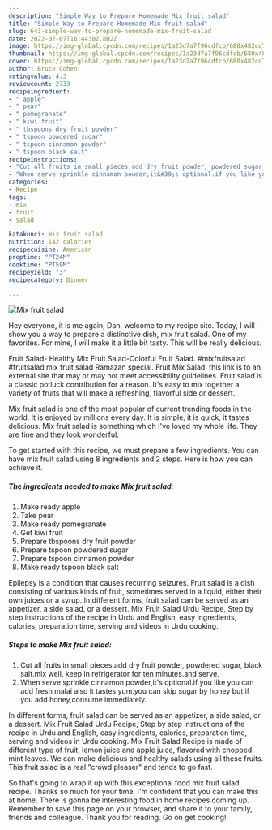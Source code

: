 ```yaml
---
description: "Simple Way to Prepare Homemade Mix fruit salad"
title: "Simple Way to Prepare Homemade Mix fruit salad"
slug: 643-simple-way-to-prepare-homemade-mix-fruit-salad
date: 2022-02-07T16:44:02.802Z
image: https://img-global.cpcdn.com/recipes/1a23d7a7f96cdfcb/680x482cq70/mix-fruit-salad-recipe-main-photo.jpg
thumbnail: https://img-global.cpcdn.com/recipes/1a23d7a7f96cdfcb/680x482cq70/mix-fruit-salad-recipe-main-photo.jpg
cover: https://img-global.cpcdn.com/recipes/1a23d7a7f96cdfcb/680x482cq70/mix-fruit-salad-recipe-main-photo.jpg
author: Bruce Cohen
ratingvalue: 4.3
reviewcount: 2733
recipeingredient:
- " apple"
- " pear"
- " pomegranate"
- " kiwi fruit"
- " tbspoons dry fruit powder"
- " tspoon powdered sugar"
- " tspoon cinnamon powder"
- " tspoon black salt"
recipeinstructions:
- "Cut all fruits in small pieces.add dry fruit powder, powdered sugar, black salt.mix well, keep in refrigerator for ten minutes.and serve."
- "When serve sprinkle cinnamon powder,it&#39;s optional.if you like you can add fresh malai also it tastes yum.you can skip sugar by honey but if you add honey,consume immediately."
categories:
- Recipe
tags:
- mix
- fruit
- salad

katakunci: mix fruit salad 
nutrition: 142 calories
recipecuisine: American
preptime: "PT24M"
cooktime: "PT59M"
recipeyield: "3"
recipecategory: Dinner

---
```



![Mix fruit salad](https://img-global.cpcdn.com/recipes/1a23d7a7f96cdfcb/680x482cq70/mix-fruit-salad-recipe-main-photo.jpg)

Hey everyone, it is me again, Dan, welcome to my recipe site. Today, I will show you a way to prepare a distinctive dish, mix fruit salad. One of my favorites. For mine, I will make it a little bit tasty. This will be really delicious.

Fruit Salad- Healthy Mix Fruit Salad-Colorful Fruit Salad. #mixfruitsalad #fruitsalad mix fruit salad Ramazan special. Fruit Mix Salad. this link is to an external site that may or may not meet accessibility guidelines. Fruit salad is a classic potluck contribution for a reason. It&#39;s easy to mix together a variety of fruits that will make a refreshing, flavorful side or dessert.

Mix fruit salad is one of the most popular of current trending foods in the world. It is enjoyed by millions every day. It is simple, it is quick, it tastes delicious. Mix fruit salad is something which I've loved my whole life. They are fine and they look wonderful.


To get started with this recipe, we must prepare a few ingredients. You can have mix fruit salad using 8 ingredients and 2 steps. Here is how you can achieve it.

<!--inarticleads1-->

##### The ingredients needed to make Mix fruit salad:

1. Make ready  apple
1. Take  pear
1. Make ready  pomegranate
1. Get  kiwi fruit
1. Prepare  tbspoons dry fruit powder
1. Prepare  tspoon powdered sugar
1. Prepare  tspoon cinnamon powder
1. Make ready  tspoon black salt


Epilepsy is a condition that causes recurring seizures. Fruit salad is a dish consisting of various kinds of fruit, sometimes served in a liquid, either their own juices or a syrup. In different forms, fruit salad can be served as an appetizer, a side salad, or a dessert. Mix Fruit Salad Urdu Recipe, Step by step instructions of the recipe in Urdu and English, easy ingredients, calories, preparation time, serving and videos in Urdu cooking. 

<!--inarticleads2-->

##### Steps to make Mix fruit salad:

1. Cut all fruits in small pieces.add dry fruit powder, powdered sugar, black salt.mix well, keep in refrigerator for ten minutes.and serve.
1. When serve sprinkle cinnamon powder,it&#39;s optional.if you like you can add fresh malai also it tastes yum.you can skip sugar by honey but if you add honey,consume immediately.


In different forms, fruit salad can be served as an appetizer, a side salad, or a dessert. Mix Fruit Salad Urdu Recipe, Step by step instructions of the recipe in Urdu and English, easy ingredients, calories, preparation time, serving and videos in Urdu cooking. Mix Fruit Salad Recipe is made of different type of fruit, lemon juice and apple juice, flavored with chopped mint leaves. We can make delicious and healthy salads using all these fruits. This fruit salad is a real &#34;crowd pleaser&#34; and tends to go fast. 

So that's going to wrap it up with this exceptional food mix fruit salad recipe. Thanks so much for your time. I'm confident that you can make this at home. There is gonna be interesting food in home recipes coming up. Remember to save this page on your browser, and share it to your family, friends and colleague. Thank you for reading. Go on get cooking!
